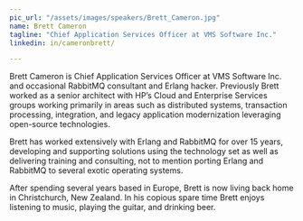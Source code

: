 ```yaml
---
pic_url: "/assets/images/speakers/Brett_Cameron.jpg"
name: Brett	Cameron
tagline: "Chief Application Services Officer at VMS Software Inc."
linkedin: in/cameronbrett/

---
```

Brett Cameron is Chief Application Services Officer at VMS Software Inc. and occasional RabbitMQ consultant and Erlang hacker. Previously Brett worked as a senior architect with HP’s Cloud and Enterprise Services groups working primarily in areas such as distributed systems, transaction processing, integration, and legacy application modernization leveraging open-source technologies.

Brett has worked extensively with Erlang and RabbitMQ for over 15 years, developing and supporting solutions using the technology set as well as delivering training and consulting, not to mention porting Erlang and RabbitMQ to several exotic operating systems.

After spending several years based in Europe, Brett is now living back home in Christchurch, New Zealand. In his copious spare time Brett enjoys listening to music, playing the guitar, and drinking beer.
